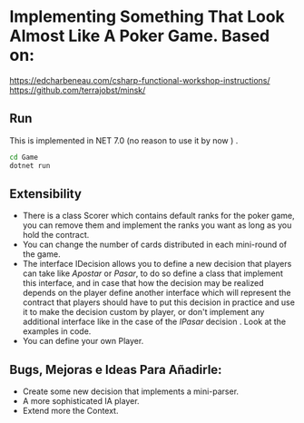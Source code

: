 # Implementing Something That Look Almost Like A Poker Game. Based on:

 https://edcharbeneau.com/csharp-functional-workshop-instructions/
 https://github.com/terrajobst/minsk/

## Run

This is implemented in NET 7.0 (no reason to use it by now ) . 

```bash
cd Game
dotnet run
```

## Extensibility

- There is a class Scorer which contains default ranks for the poker game, you can remove them and implement the ranks you want as long as you hold the contract.
- You can change the number of cards distributed in each mini-round of the game.
- The interface IDecision allows you to define a new decision that players can take like *Apostar* or *Pasar*, to do so define a class that implement this interface, and in case that how the decision may be realized depends on the player define another interface which will represent the contract that players should have to put this decision in practice and use it to make the decision custom by player, or don't implement any additional interface like in the case of the *IPasar*  decision . Look at the examples in code.
- You can define your own Player.

## Bugs, Mejoras e Ideas Para Añadirle:

- Create some new decision that implements a mini-parser.
- A more sophisticated IA player.
- Extend more the Context.
